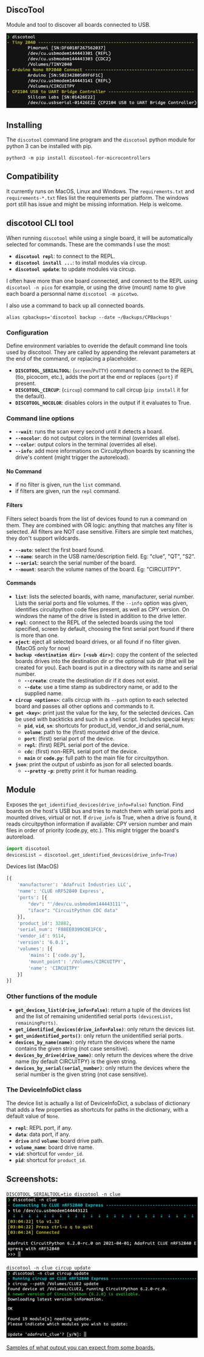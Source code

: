 ## DiscoTool
Module and tool to discover all boards connected to USB.

![(Pimoroni Tiny2040, Arduino Nano 2040, Adafruit Huzzah ESP32)](docs/list_tiny_nano_esp32.png)

## Installing
The `discotool` command line program and the `discotool` python module for python 3 can be installed with pip.
```
python3 -m pip install discotool-for-microcontrollers
```

## Compatibility
It currently runs on MacOS, Linux and Windows. The `requirements.txt` and `requirements-*.txt` files list the requirements per platform. The windows port still has issue and might be missing information. Help is welcome.

## discotool CLI tool

When running `discotool` while using a single board, it will be automatically selected for commands. These are the commands I use the most:
- **`discotool repl`**: to connect to the REPL.
- **`discotool install ...`**: to install modules via circup.
- **`discotool update`**: to update modules via circup.

I often have more than one board connected, and connect to the REPL using `discotool -n pico` for example, or using the drive (mount) name to give each board a personnal name `discotool -m picotwo`.

I also use a command to back up all connected boards.
```
alias cpbackups='discotool backup --date ~/Backups/CPBackups'
```

### Configuration

Define environment variables to override the default command line tools used by discotool. They are called by appending the relevant parameters at the end of the command, or replacing a placeholder.
- **`DISCOTOOL_SERIALTOOL`**: (`screen`/`PuTTY`) command to connect to the REPL (tio, picocom, etc.), adds the port at the end or replaces `{port}` if present.
- **`DISCOTOOL_CIRCUP`**: (`circup`) command to call circup (`pip install` it for the default).
- **`DISCOTOOL_NOCOLOR`**: disables colors in the output if it evaluates to True.

### Command line options

- **`--wait`**: runs the scan every second until it detects a board.
- **`--nocolor`**: do not output colors in the terminal (overrides all else).
- **`--color`**: output colors in the terminal (overrides all else).
- **`--info`**: add more informations on Circuitpython boards by scanning the drive's content (might trigger the autoreload).

#### No Command

- if no filter is given, run the `list` command.
- if filters are given, run the `repl` command.

#### Filters
Filters select boards from the list of devices found to run a command on them. They are combined with OR logic: anything that matches any filter is selected. All filters are NOT case sensitive. Filters are simple text matches, they don't support wildcards.

- **`--auto`**: select the first board found.
- **`--name`**: search in the USB name/description field. Eg: "clue", "QT", "S2".
- **`--serial`**: search the serial number of the board.
- **`--mount`**: search the volume names of the board. Eg: "CIRCUITPY".

#### Commands

-	**`list`**: lists the selected boards, with name, manufacturer, serial number. Lists the serial ports and file volumes. If the `--info` option was given, identifies circuitpython code files present, as well as CPY version. On windows the name of the drive is listed in addition to the drive letter.
-	**`repl`**: connect to the REPL of the selected boards using the tool specified, screen by default, choosing the first serial port found if there is more than one.
-	**`eject`**: eject all selected board drives, or all found if no filter given. (MacOS only for now)
-	**`backup <destination dir> [<sub dir>]`**: copy the content of the selected boards drives into the destination dir or the optional sub dir (that will be created for you). Each board is put in a directory with its name and serial number.
	-	**`--create`**: create the destination dir if it does not exist.
	-	**`--date`**: use a time stamp as subdirectory name, or add to the supplied name.
-	**`circup <options>`**: calls circup with its `--path` option to each selected board and passes all other options and commands to it.
-	**`get <key>`**: print just the value for the key, for the selected devices. Can be used with backticks and such in a shell script. Includes special keys:
	- **`pid`**, **`vid`**, **`sn`**: shortcuts for product_id, vendor_id and serial_num.
	- **`volume`**: path to the (first) mounted drive of the device.
	- **`port`**: (first) serial port of the device.
	- **`repl`**: (first) REPL serial port of the device.
	- **`cdc`**: (first) non-REPL serial port of the device.
	- **`main`** or **`code.py`**: full path to the main file for circuitpython.
-	**`json`**: print the output of usbinfo as json for all selected boards.
	- **`--pretty`** **`-p`**: pretty print it for human reading.


## Module
Exposes the `get_identified_devices(drive_info=False)` function. Find boards on the host's USB bus and tries to match them with serial ports and mounted drives, virtual or not. If `drive_info` is True, when a drive is found, it reads circuitpython information if available: CPY version number and main files in order of priority (code.py, etc.). This might trigger the board's autoreload.
```python
import discotool
devicesList = discotool.get_identified_devices(drive_info=True)
```
Devices list (MacOS)
```python
[{
	'manufacturer': 'Adafruit Industries LLC',
	'name': 'CLUE nRF52840 Express',
	'ports': [{
		"dev": "'/dev/cu.usbmodem144443111'",
		"iface": "CircuitPython CDC data"
	}],
	'product_id': 32882,
	'serial_num': 'F88EE0399C0E1FC6',
	'vendor_id': 9114,
	'version': '6.0.1',
	'volumes': [{
		'mains': ['code.py'],
		'mount_point': '/Volumes/CIRCUITPY',
		'name': 'CIRCUITPY'
	}]
}]
```

### Other functions of the module

- **`get_devices_list(drive_info=False)`**: return a tuple of the devices list and the list of remaining unidentified serial ports `(devicesList, remainingPorts)`.
- **`get_identified_devices(drive_info=False)`**: only return the devices list.
- **`get_unidentified_ports()`**: only return the unidentified serial ports.
- **`devices_by_name(name)`**: only return the devices where the name contains the given string (not case sensitive).
- **`devices_by_drive(drive_name)`**: only return the devices where the drive name (by default CIRCUITPY) is the given string.
- **`devices_by_serial(serial_number)`**: only return the devices where the serial number is the given string (not case sensitive).

### The DeviceInfoDict class
The device list is actually a list of DeviceInfoDict, a subclass of dictionary that adds a few properties as shortcuts for paths in the dictionary, with a default value of `None`.

- **`repl`**: REPL port, if any.
- **`data`**: data port, if any.
- **`drive`** and **`volume`**: board drive path.
- **`volume_name`**: board drive name.
- **`vid`**: shortcut for `vendor_id`.
- **`pid`**: shortcut for `product_id`.


## Screenshots:

`DISCOTOOL_SERIALTOOL=tio discotool -n clue`
![discotool repl](docs/repl_to_clue.png)

`discotool -n clue circup update`
![discotool circup](docs/circup_update_clue.png)

[Samples of what output you can expect from some boards.](docs/examples.md)
